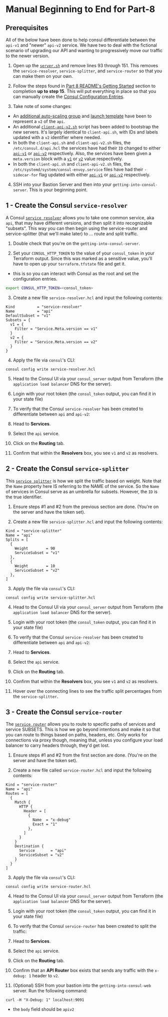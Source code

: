 # Manual Beginning to End for Part-8

## Prerequisites

All of the below have been done to help consul differentiate between the `api-v1` and "newer" `api-v2` service.  We have two to deal with the fictional scenario of upgrading our API and wanting to progressively move our traffic to the newer version.

1. Open up the [`server.sh`](https://github.com/jcolemorrison/getting-into-consul/blob/part-8/scripts/server.sh#L93-L151) and remove lines 93 through 151.  This removes the `service-resolver`, `service-splitter`, and `service-router` so that you can make them on your own.

2. Follow the steps found in [Part 8 README's Getting Started](https://github.com/jcolemorrison/getting-into-consul/tree/part-8#getting-started) section to completion **up to step 15**.  This will put everything in place so that you can manually create the [Consul Configuration Entries](https://www.consul.io/docs/connect/config-entries).

3. Take note of some changes:
  - An [additional auto-scaling group](https://github.com/jcolemorrison/getting-into-consul/blob/part-8/ec2-asg.tf#L159-L207) and [launch template](https://github.com/jcolemorrison/getting-into-consul/blob/part-8/ec2-launch-templates.tf#L147-L189) have been to represent a `v2` of the `api`.
  - An additional [`client-api-v2.sh`](https://github.com/jcolemorrison/getting-into-consul/blob/part-8/scripts/client-api-v2.sh) script has been added to bootstrap the new servers.  It's largely identical to `client-api.sh`, with IDs and labels updated with a `v2` identifier where needed.
  - In both the `client-api.sh` and `client-api-v2.sh` files, the `/etc/consul.d/api.hcl` the services have had their `ID` changed to either [`api-v1`](https://github.com/jcolemorrison/getting-into-consul/blob/part-8/scripts/client-api.sh#L110) or [`api-v2`](https://github.com/jcolemorrison/getting-into-consul/blob/part-8/scripts/client-api-v2.sh#L110) respectively.  Also, the services have been given a `meta.version` block with a [`v1`](https://github.com/jcolemorrison/getting-into-consul/blob/part-8/scripts/client-api.sh#L122-L124) or [`v2`](https://github.com/jcolemorrison/getting-into-consul/blob/part-8/scripts/client-api-v2.sh#L122-L124) value respectively.
  - In both the `client-api.sh` and `client-api-v2.sh` files, the `/etc/systemd/system/consul-envoy.service` files have had their `-sidecar-for` flag updated with either [`api-v1`](https://github.com/jcolemorrison/getting-into-consul/blob/part-8/scripts/client-api.sh#L148) or [`api-v2`](https://github.com/jcolemorrison/getting-into-consul/blob/part-8/scripts/client-api-v2.sh#L148) respectively.

4. SSH into your Bastion Server and then into your `getting-into-consul-server`.  This is your beginning point.

## 1 - Create the Consul `service-resolver`

A Consul [`service resolver`](https://www.consul.io/docs/connect/config-entries/service-resolver) allows you to take one common service, aka `api`, that may have different versions, and then split it into recognizable "subsets".  This way you can then begin using the service-router and service-splitter (that we'll make later) to ... route and split traffic.

1. Double check that you're on the `getting-into-consul-server`.

2. Set your `CONSUL_HTTP_TOKEN` to the value of your `consul_token` in your Terraform output.  Since this was marked as a sensitive value, you'll have to open up your `terraform.tfstate` file and get it.
  - this is so you can interact with Consul as the root and set the configuration entries.

  ```sh
  export CONSUL_HTTP_TOKEN=<consul_token>
  ```

3. Create a new file `service-resolver.hcl` and input the following contents:

  ```hcl
  Kind          = "service-resolver"
  Name          = "api"
  DefaultSubset = "v1"
  Subsets = {
    v1 = {
      Filter = "Service.Meta.version == v1"
    }
    v2 = {
      Filter = "Service.Meta.version == v2"
    }
  }
  ```
  
4. Apply the file via `consul`'s CLI:

  ```
  consul config write service-resolver.hcl
  ```

5. Head to the Consul UI via your `consul_server` output from Terraform (the `application load balancer` DNS for the server).
  1. Login with your root token (the `consul_token` output, you can find it in your state file)

6. To verify that the Consul `service-resolver` has been created to differentiate between `api` and `api-v2`:
  1. Head to **Services**.
  2. Select the `api` service.
  3. Click on the **Routing** tab.
  4. Confirm that within the **Resolvers** box, you see `v1` and `v2` as resolvers.

## 2 - Create the Consul `service-splitter`

This [`service splitter`](https://www.consul.io/docs/connect/config-entries/service-splitter) is how we split the traffic based on weight.  Note that the `Name` property here IS referring to the NAME of the service.  So the `Name` of services in Consul serve as an umbrella for subsets.  However, the `ID` is the true identifier.

1. Ensure steps #1 and #2 from the previous section are done.  (You're on the server and have the token set).

2. Create a new file `service-splitter.hcl` and input the following contents:

  ```hcl
  Kind = "service-splitter"
  Name = "api"
  Splits = [
    {
      Weight        = 90
      ServiceSubset = "v1"
    },
    {
      Weight        = 10
      ServiceSubset = "v2"
    },
  ]
  ```

3. Apply the file via `consul`'s CLI:

  ```
  consul config write service-splitter.hcl
  ```

4. Head to the Consul UI via your `consul_server` output from Terraform (the `application load balancer` DNS for the server).
  1. Login with your root token (the `consul_token` output, you can find it in your state file)

5. To verify that the Consul `service-resolver` has been created to differentiate between `api` and `api-v2`:
  1. Head to **Services**.
  2. Select the `api` service.
  3. Click on the **Routing** tab.
  4. Confirm that within the **Resolvers** box, you see `v1` and `v2` as resolvers.
  5. Hover over the connecting lines to see the traffic split percentages from the `service-splitter`.

## 3 - Create the Consul `service-router`

The [`service router`](https://www.consul.io/docs/connect/config-entries/service-router) allows you to route to specific paths of services and service SUBSETS. This is how we go beyond intentions and make it so that you can route to things based on paths, headers, etc. Only works for connections via proxy though, meaning that, unless you configure your load balancer to carry headers through, they'd get lost.

1. Ensure steps #1 and #2 from the first section are done.  (You're on the server and have the token set).

2. Create a new file called `service-router.hcl` and input the following contents:

  ```hcl
  Kind = "service-router"
  Name = "api"
  Routes = [
    {
      Match {
        HTTP {
          Header = [
            {
              Name  = "x-debug"
              Exact = "1"
            },
          ]
        }
      }
      Destination {
        Service       = "api"
        ServiceSubset = "v2"
      }
    }
  ]
  ```

3. Apply the file via `consul`'s CLI:

  ```
  consul config write service-router.hcl
  ```

4. Head to the Consul UI via your `consul_server` output from Terraform (the `application load balancer` DNS for the server).
  1. Login with your root token (the `consul_token` output, you can find it in your state file)

5. To verify that the Consul `service-router` has been created to split the traffic:
  1. Head to **Services**.
  2. Select the `api` service.
  3. Click on the **Routing** tab.
  4. Confirm that an **API Router** box exists that sends any traffic with the `x-debug: 1` header to `v2`.

6. (Optional) SSH from your bastion into the `getting-into-consul-web` server.  Run the following command:

  ```
  curl -H "X-Debug: 1" localhost:9091
  ```
  - the `body` field should be `apiv2`